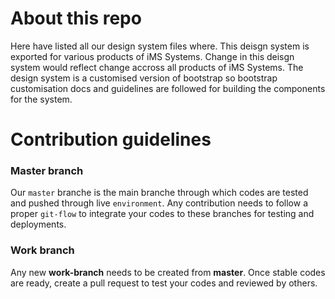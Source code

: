 # About this repo

Here have listed all our design system files where. This deisgn system is exported for various products of iMS Systems. Change in this deisgn system would reflect change accross all products of iMS Systems. The design system
is a customised version of bootstrap so bootstrap customisation docs and guidelines are followed for building the
components for the system.

# Contribution guidelines

### Master branch

Our `master` branche is the main branche through which codes are tested and pushed through live `environment`. Any contribution needs to follow a proper `git-flow` to integrate your codes to these branches for testing and deployments.

### Work branch

Any new **work-branch** needs to be created from **master**. Once stable codes are ready, create a pull request to test your codes and reviewed by others.
